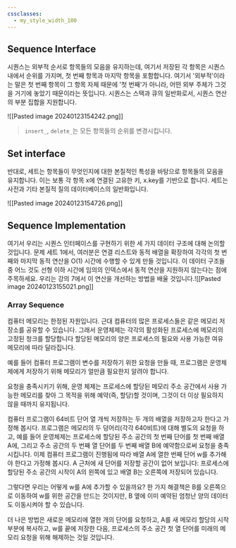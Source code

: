 ```yaml
---
cssclasses:
  - my_style_width_100
---
```


## Sequence Interface

시퀀스는 외부적 순서로 항목들의 모음을 유지하는데, 여기서 저장된 각 항목은 시퀀스 내에서 순위를 가지며, 첫 번째 항목과 마지막 항목을 포함합니다. 여기서 '외부적'이라는 말은 첫 번째 항목이 그 항목 자체 때문에 '첫 번째'가 아니라, 어떤 외부 주체가 그것을 거기에 놓았기 때문이라는 뜻입니다. 시퀀스는 스택과 큐의 일반화로서, 시퀀스 연산의 부분 집합을 지원합니다.

![[Pasted image 20240123154242.png]]
> `insert_`, `delete_`는 모든 항목들의 순위를 변경시킵니다.

## Set interface 
반대로, 세트는 항목들이 무엇인지에 대한 본질적인 특성을 바탕으로 항목들의 모음을 유지합니다. 
이는 보통 각 항목 x에 연결된 고유한 키, x.key를 기반으로 합니다. 세트는 사전과 기타 본질적 질의 데이터베이스의 일반화입니다.

![[Pasted image 20240123154726.png]]



## Sequence Implementation
  
여기서 우리는 시퀀스 인터페이스를 구현하기 위한 세 가지 데이터 구조에 대해 논의할 것입니다. 문제 세트 1에서, 여러분은 연결 리스트와 동적 배열을 확장하여 각각의 첫 번째와 마지막 동적 연산을 O(1) 시간에 수행할 수 있게 만들 것입니다. 이 데이터 구조들 중 어느 것도 선형 이하 시간에 임의의 인덱스에서 동적 연산을 지원하지 않는다는 점에 주목하세요. 우리는 강의 7에서 이 연산을 개선하는 방법을 배울 것입니다.![[Pasted image 20240123155021.png]]

### Array Sequence
컴퓨터 메모리는 한정된 자원입니다.
근대 컴퓨터의 많은 프로세스들은 같은 메모리 저장소를 공유할 수 있습니다. 그래서 운영체제는 각각의 활성화된 프로세스에 메모리의 고정된 청크를 할당합니다 
할당된 메모리의 양은 프로세스의 필요와 사용 가능한 여유 메모리에 따라 달라집니다. 

예를 들어 컴퓨터 프로그램이 변수를 저장하기 위한 요청을 만들 때, 프로그램은 운영체제에게 저장하기 위해 메모리가 얼만큼 필요한지 알려야 합니다.

요청을 충족시키기 위해, 운영 체제는 프로세스에 할당된 메모리 주소 공간에서 사용 가능한 메모리를 찾아 그 목적을 위해 예약(즉, 할당)할 것이며, 그것이 더 이상 필요하지 않을 때까지 유지됩니다.

컴퓨터 프로그램이 64비트 단어 열 개씩 저장하는 두 개의 배열을 저장하고자 한다고 가정해 봅시다. 
프로그램은 메모리의 두 덩어리(각각 640비트)에 대해 별도의 요청을 하고, 예를 들어 운영체제는 프로세스에 할당된 주소 공간의 첫 번째 단어를 첫 번째 배열 A에, 그리고 주소 공간의 두 번째 열 단어를 두 번째 배열 B에 예약함으로써 요청을 충족시킵니다. 
이제 컴퓨터 프로그램이 진행됨에 따라 배열 A에 열한 번째 단어 w를 추가해야 한다고 가정해 봅시다. A 근처에 새 단어를 저장할 공간이 없어 보입니다: 프로세스에 할당된 주소 공간의 시작이 A의 왼쪽에 있고 배열 B는 오른쪽에 저장되어 있습니다. 

그렇다면 우리는 어떻게 w를 A에 추가할 수 있을까요? 한 가지 해결책은 B를 오른쪽으로 이동하여 w를 위한 공간을 만드는 것이지만, B 옆에 이미 예약된 엄청난 양의 데이터도 이동시켜야 할 수 있습니다. 

더 나은 방법은 새로운 메모리에 열한 개의 단어를 요청하고, A를 새 메모리 할당의 시작 부분에 복사하고, w를 끝에 저장한 다음, 프로세스의 주소 공간 첫 열 단어를 미래의 메모리 요청을 위해 해제하는 것일 것입니다.